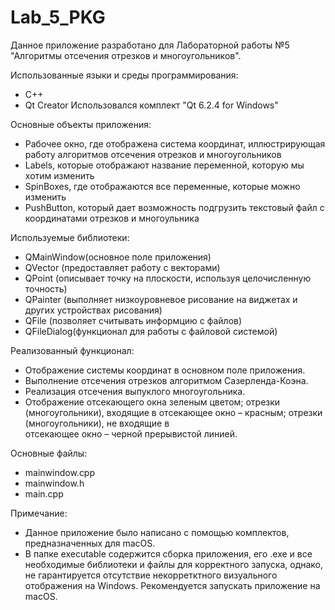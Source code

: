 # Lab_5_PKG
Данное приложение разработано для Лабораторной работы №5 "Алгоритмы отсечения отрезков и многоугольников".

Использованные языки и среды программирования:
  - C++
  - Qt Creator Использовался комплект "Qt 6.2.4 for Windows"

Основные объекты приложения:
  - Рабочее окно, где отображена система координат, иллюстрирующая работу алгоритмов отсечения отрезков и многоугольников
  - Labels, которые отображают название переменной, которую мы хотим изменить
  - SpinBoxes, где отображаются все переменные, которые можно изменить
  - PushButton, который дает возможность подгрузить текстовый файл с координатами отрезков и многоульника 

Используемые библиотеки:

  - QMainWindow(основное поле приложения)
  - QVector (предоставляет работу с векторами)
  - QPoint (описывает точку на плоскости, используя целочисленную точность)
  - QPainter (выполняет низкоуровневое рисование на виджетах и других устройствах рисования)
  - QFile (позволяет считывать информцию с файлов)
  - QFileDialog(функционал для работы с файловой системой)
 

Реализованный функционал:

  - Отображение системы координат в основном поле приложения.
  - Выполнение отсечения отрезков алгоритмом Сазерленда-Коэна.
  - Реализация отсечения выпуклого многоугольника.
  - Отображение отсекающего окна зеленым цветом; отрезки (многоугольники), входящие в отсекающее окно  – красным; отрезки (многоугольники), не входящие в        
    отсекающее окно  – черной прерывистой линией.
  

Основные файлы:

  - mainwindow.cpp
  - mainwindow.h
  - main.cpp
  
  Примечание:

  - Данное приложение было написано с помощью комплектов, предназначенных для macOS.  
  - В папке  executable содержится сборка приложения, его .exe и все необходимые библиотеки и файлы для корректного запуска, однако, не гарантируется отсутствие некорретктного визуального отображения на Windows. Рекомендуется запускать приложение на macOS.
